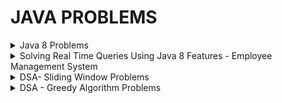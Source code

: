 # JAVA PROBLEMS
<details>
  <summary>Java 8 Problems</summary>

Execution Class : Java8Problems

1. Given a list of integers, separate odd and even numbers?
2. How do you remove duplicate elements from a list using Java 8 streams?
3. How do you find frequency of each character in a string using Java 8 streams?
4. How do you find frequency of each element in an array or a list?
5. How do you sort the given list of decimals in reverse order?
6. Given a list of strings, join the strings with ‘[‘ as prefix, ‘]’ as suffix and ‘,’ as delimiter?
7. From the given list of integers, print the numbers which are multiples of 5?
8. Given a list of integers, find maximum and minimum of those numbers?
9. How do you merge two unsorted arrays into single sorted array using Java 8 streams?
10. How do you merge two unsorted arrays into single sorted array without duplicates?
11. How do you get three maximum numbers and three minimum numbers from the given list of integers?
12. Java 8 program to check if two strings are anagrams or not?
13. Find sum of all digits of a number in Java 8?
14. Find second largest number in an integer array?
15. Given a list of strings, sort them according to increasing order of their length?
16. Given an integer array, find sum and average of all elements?
17. How do you find common elements between two arrays?
18. Reverse each word of a string using Java 8 streams?
19. How do you find sum of first 10 natural numbers?
20. Reverse an integer array?
21. Print first 10 even numbers?
22. How do you find the most repeated element in an array?
23. Palindrome program using Java 8 streams?
24. Given a list of strings, find out those strings which start with a number?
25. How do you extract duplicate elements from an array?
26. Print duplicate characters in a string?
27. Find first repeated character in a string?
28. Find first non-repeated character in a string?
29. Fibonacci series?
30. First 10 odd numbers?
31. How do you get last element of an array?
32. Find the age of a person in years if the birthday is given?

</details>

<details>
  <summary>Solving Real Time Queries Using Java 8 Features - Employee Management System</summary>

Execution Class : EMSservice

1. How many male and female employees are there in the organization?
2. Print the name of all departments in the organization?
3. What is the average age of male and female employees?
4. Get the details of the highest paid employee in the organization?
5. Get the names of all employees who have joined after 2015?
6. Count the number of employees in each department?
7. What is the average salary of each department?
8. Get the details of the youngest male employee in the product development department?
9. Who has the most working experience in the organization?
10. How many male and female employees are there in the sales and marketing team?
11. What is the average salary of male and female employees?
12. List down the names of all employees in each department?
13. What is the average salary and total salary of the whole organization?
14. Separate the employees who are younger or equal to 25 years from those employees who are older than 25 years?
15. Who is the oldest employee in the organization? What is his age and which department does he belong to?

</details>

<details>
  <summary>DSA- Sliding Window Problems</summary>

Execution Class : SlidingWindow

1. Maximum Points You Can Obtain from Cards
2. Longest Substring Without Repeating Characters
3. Max Consecutive Ones III
4. Fruits into baskets
5. Longest Substring With At Most K Distinct Characters
6. Number of Substrings Containing All Three Characters
7. Longest Repeating Character Replacement
8. Binary Subarrays With Sum
9. Count number of Nice subarrays
10. Subarrays with K Different Integers
11. Minimum Window Substring
12. Maximum Sum of Distinct Subarrays With Length K
13. Maximum Length Substring With Two Occurrences
</details>

<details>
  <summary>DSA - Greedy Algorithm Problems</summary>

Execution Class : GreedyAlgorithm

1. Assign Cookies
2. Lemonade Change
3. Shortest Job First (or SJF) CPU Scheduling
4. Jump Game
5. Jump Game 2
6. Job Sequencing Problem
7. N Meeting in One Room
8. Non-overlapping Intervals
</details>